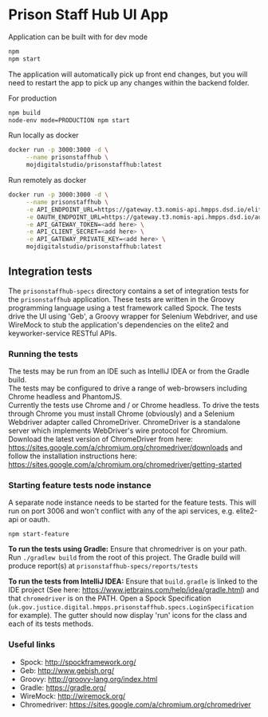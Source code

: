 # Prison Staff Hub UI App

Application can be built with for dev mode

```bash
npm
npm start
```

The application will automatically pick up front end changes, but you will need to restart the app to pick up any
changes within the backend folder.

For production

```bash
npm build
node-env mode=PRODUCTION npm start
```

Run locally as docker

```bash
docker run -p 3000:3000 -d \
     --name prisonstaffhub \
     mojdigitalstudio/prisonstaffhub:latest
```

Run remotely as docker

```bash
docker run -p 3000:3000 -d \
     --name prisonstaffhub \
     -e API_ENDPOINT_URL=https://gateway.t3.nomis-api.hmpps.dsd.io/elite2api/ \
     -e OAUTH_ENDPOINT_URL=https://gateway.t3.nomis-api.hmpps.dsd.io/auth/ \
     -e API_GATEWAY_TOKEN=<add here> \
     -e API_CLIENT_SECRET=<add here> \
     -e API_GATEWAY_PRIVATE_KEY=<add here> \
     mojdigitalstudio/prisonstaffhub:latest
```

## Integration tests

The `prisonstaffhub-specs` directory contains a set of integration tests for the `prisonstaffhub` application.
These tests are written in the Groovy programming language using a test framework called Spock. The tests drive
the UI using 'Geb', a Groovy wrapper for Selenium Webdriver, and use WireMock to stub the application's dependencies
on the elite2 and keyworker-service RESTful APIs.

### Running the tests

The tests may be run from an IDE such as IntelliJ IDEA or from the Gradle build.  
The tests may be configured to drive a range of web-browsers including Chrome headless and PhantomJS.  
Currently the tests use Chrome and / or Chrome headless.
To drive the tests through Chrome you must install Chrome (obviously) and a Selenium Webdriver adapter called ChromeDriver.
ChromeDriver is a standalone server which implements WebDriver's wire protocol for
Chromium. Download the latest version of ChromeDriver from here:
https://sites.google.com/a/chromium.org/chromedriver/downloads and follow the installation instructions here:
https://sites.google.com/a/chromium.org/chromedriver/getting-started

### Starting feature tests node instance

A separate node instance needs to be started for the feature tests. This will run on port 3006 and won't conflict
with any of the api services, e.g. elite2-api or oauth.

`npm start-feature`

**To run the tests using Gradle:**
Ensure that chromedriver is on your path. Run `./gradlew build` from the root of this project.
The Gradle build will produce report(s) at `prisonstaffhub-specs/reports/tests`

**To run the tests from IntelliJ IDEA:**
Ensure that `build.gradle` is linked to the IDE project (See here: https://www.jetbrains.com/help/idea/gradle.html)
and that `chromedriver` is on the PATH. Open a Spock Specification
(`uk.gov.justice.digital.hmpps.prisonstaffhub.specs.LoginSpecification` for example). The gutter should
now display 'run' icons for the class and each of its tests methods.

### Useful links

- Spock: http://spockframework.org/
- Geb: http://www.gebish.org/
- Groovy: http://groovy-lang.org/index.html
- Gradle: https://gradle.org/
- WireMock: http://wiremock.org/
- Chromedriver: https://sites.google.com/a/chromium.org/chromedriver
